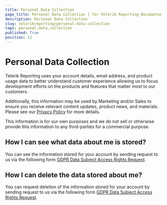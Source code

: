 ```yaml
---
title: Personal Data Collection
page_title: Personal Data Collection | for Telerik Reporting Documentation
description: Personal Data Collection
slug: telerikreporting/personal-data-collection
tags: personal,data,collection
published: True
position: 12
---
```


# Personal Data Collection



Telerik Reporting uses your account details, email address, and product usage data to better understand customer experience         allowing us to focus development efforts on the products and features that matter most to our customers.       

Additionally, this information may be used by Marketing and/or Sales to ensure you receive relevant content updates,         product news, and materials. Please see our         [Privacy Policy](https://www.progress.com/legal/privacy-policy)         for more details.       

This information is for our own purposes and we do not sell or otherwise provide this information to any third-parties for a         commercial purpose.       

## How I can see what data about me is stored?

You can see the information stored for your account by sending request to us via the following form                      [GDPR Data Subject Access Rights Request](https://app.onetrust.com/app/#/webform/7897e80a-b8a4-4797-883a-bdacfe1ab8e4).         

## How I can delete the data stored about me?

You can request deletion of the information stored for your account by sending request to us via the following form  [GDPR Data Subject Access Rights Request](https://app.onetrust.com/app/#/webform/7897e80a-b8a4-4797-883a-bdacfe1ab8e4).         

